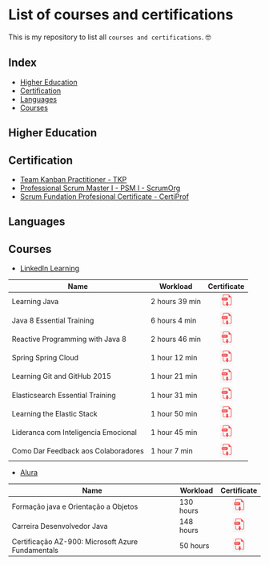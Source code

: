 # List of courses and certifications

This is my repository to list all `courses and certifications`. 🤓️

## Index

 - [Higher Education](#higher-education)
 - [Certification](#certification)
 - [Languages](#languages)
 - [Courses](#courses)

## Higher Education

## Certification

- [Team Kanban Practitioner - TKP](/certificates/team_kanban_practitioner_TKP.pdf)
- [Professional Scrum Master I - PSM I - ScrumOrg](/professional_scrum_master_I_PSMI_Scrum_Org.pdf)
- [Scrum Fundation Profesional Certificate - CertiProf](/certificates/scrum_fundation_profesional_certificate_certiprof.pdf)

## Languages

## Courses

- [LinkedIn Learning](https://www.linkedin.com/learning/)

| Name                                 | Workload       |                                                     Certificate                                                     |
| ------------------------------------ | -------------- | :-----------------------------------------------------------------------------------------------------------------: |
| Learning Java                        | 2 hours 39 min |            [![certificate](/images/image_pdf_02_25_x_29.png)](/certificates/linkedin/learning_java.pdf)             |
| Java 8 Essential Training            | 6 hours 4 min  |  [![certificate](/images/image_pdf_02_25_x_29.png)](/certificates/linkedin/linkedin/java_8_essential_training.pdf)  |
| Reactive Programming with Java 8     | 2 hours 46 min |       [![certificate](/images/image_pdf_02_25_x_29.png)](/certificates/reactive_programming_with_java_8.pdf)        |
| Spring Spring Cloud                  | 1 hour 12 min  |         [![certificate](/images/image_pdf_02_25_x_29.png)](/certificates/linkedin/spring_spring_cloud.pdf)          |
| Learning Git and GitHub 2015         | 1 hour 21 min  |     [![certificate](/images/image_pdf_02_25_x_29.png)](/certificates/linkedin/learning_git_and_gitHub_2015.pdf)     |
| Elasticsearch Essential Training     | 1 hour 31 min  |   [![certificate](/images/image_pdf_02_25_x_29.png)](/certificates/linkedin/elasticsearch_essential_training.pdf)   |
| Learning the Elastic Stack           | 1 hour 50 min  |      [![certificate](/images/image_pdf_02_25_x_29.png)](/certificates/linkedin/learning_the_elastic_stack.pdf)      |
| Lideranca com Inteligencia Emocional | 1 hour 45 min  | [![certificate](/images/image_pdf_02_25_x_29.png)](/certificates/linkedin/lideranca_com_inteligencia_emocional.pdf) |
| Como Dar Feedback aos Colaboradores  | 1 hour 7 min   | [![certificate](/images/image_pdf_02_25_x_29.png)](/certificates/linkedin/como_dar_feedback_aos_colaboradores.pdf)  |

- [Alura](https://www.alura.com.br)

| Name                                              | Workload  |                                                         Certificate                                                          |
| ------------------------------------------------- | --------- | :--------------------------------------------------------------------------------------------------------------------------: |
| Formação java e Orientação a Objetos              | 130 hours |        [![certificate](/images/image_pdf_02_25_x_29.png)](/certificates/alura/formacao_java_orientacao_a_objeto.pdf)         |
| Carreira Desenvolvedor Java                       | 148 hours |           [![certificate](/images/image_pdf_02_25_x_29.png)](/certificates/alura/carreira_desenvolvedor_java.pdf)            |
| Certificação AZ-900: Microsoft Azure Fundamentals | 50 hours  | [![certificate](/images/image_pdf_02_25_x_29.png)](/certificates/alura/certificacao_az_900_microsoft_azure_fundamentals.pdf) |